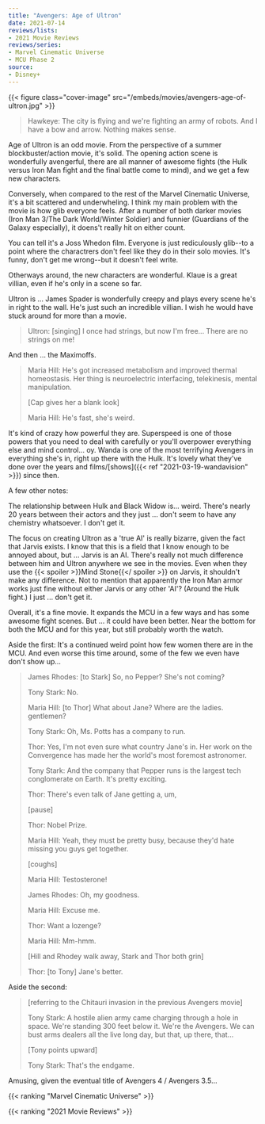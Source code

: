 ```yaml
---
title: "Avengers: Age of Ultron"
date: 2021-07-14
reviews/lists:
- 2021 Movie Reviews
reviews/series:
- Marvel Cinematic Universe
- MCU Phase 2
source:
- Disney+
---
```

{{< figure class="cover-image" src="/embeds/movies/avengers-age-of-ultron.jpg" >}}

> Hawkeye: The city is flying and we're fighting an army of robots. And I have a bow and arrow. Nothing makes sense. 

Age of Ultron is an odd movie. From the perspective of a summer blockbuster/action movie, it's solid. The opening action scene is wonderfully avengerful, there are all manner of awesome fights (the Hulk versus Iron Man fight and the final battle come to mind), and we get a few new characters. 

Conversely, when compared to the rest of the Marvel Cinematic Universe, it's a bit scattered and underwheling. I think my main problem with the movie is how glib everyone feels. After a number of both darker movies (Iron Man 3/The Dark World/Winter Soldier) and funnier (Guardians of the Galaxy especially), it doens't really hit on either count. 

You can tell it's a Joss Whedon film. Everyone is just rediculously glib--to a point where the charactrers don't feel like they do in their solo movies. It's funny, don't get me wrong--but it doesn't feel write. 

Otherways around, the new characters are wonderful. Klaue is a great villian, even if he's only in a scene so far. 

Ultron is ... James Spader is wonderfully creepy and plays every scene he's in right to the wall. He's just such an incredible villian. I wish he would have stuck around for more than a movie. 

> Ultron: [singing] I once had strings, but now I'm free... There are no strings on me! 

And then ... the Maximoffs. 

> Maria Hill: He's got increased metabolism and improved thermal homeostasis. Her thing is neuroelectric interfacing, telekinesis, mental manipulation.
> 
> [Cap gives her a blank look]
> 
> Maria Hill: He's fast, she's weird.

It's kind of crazy how powerful they are. Superspeed is one of those powers that you need to deal with carefully or you'll overpower everything else and mind control... oy. Wanda is one of the most terrifying Avengers in everything she's in, right up there with the Hulk. It's lovely what they've done over the years and films/[shows]({{< ref "2021-03-19-wandavision" >}}) since then. 

A few other notes: 

The relationship between Hulk and Black Widow is... weird. There's nearly 20 years between their actors and they just ... don't seem to have any chemistry whatsoever. I don't get it. 

The focus on creating Ultron as a 'true AI' is really bizarre, given the fact that Jarvis exists. I know that this is a field that I know enough to be annoyed about, but ... Jarvis is an AI. There's really not much difference between him and Ultron anywhere we see in the movies. Even when they use the {{< spoiler >}}Mind Stone{{</ spoiler >}} on Jarvis, it shouldn't make any difference. Not to mention that apparently the Iron Man armor works just fine without either Jarvis or any other 'AI'? (Around the Hulk fight.) I just ... don't get it. 

Overall, it's a fine movie. It expands the MCU in a few ways and has some awesome fight scenes. But ... it could have been better. Near the bottom for both the MCU and for this year, but still probably worth the watch. 

Aside the first: It's a continued weird point how few women there are in the MCU. And even worse this time around, some of the few we even have don't show up...

> James Rhodes: [to Stark] So, no Pepper? She's not coming?
> 
> Tony Stark: No.
> 
> Maria Hill: [to Thor] What about Jane? Where are the ladies. gentlemen?
> 
> Tony Stark: Oh, Ms. Potts has a company to run.
> 
> Thor: Yes, I'm not even sure what country Jane's in. Her work on the Convergence has made her the world's most foremost astronomer.
> 
> Tony Stark: And the company that Pepper runs is the largest tech conglomerate on Earth. It's pretty exciting.
> 
> Thor: There's even talk of Jane getting a, um,
> 
> [pause]
> 
> Thor: Nobel Prize.
> 
> Maria Hill: Yeah, they must be pretty busy, because they'd hate missing you guys get together.
> 
> [coughs]
> 
> Maria Hill: Testosterone!
> 
> James Rhodes: Oh, my goodness.
> 
> Maria Hill: Excuse me.
> 
> Thor: Want a lozenge?
> 
> Maria Hill: Mm-hmm.
> 
> [Hill and Rhodey walk away, Stark and Thor both grin]
> 
> Thor: [to Tony] Jane's better.

Aside the second: 

> [referring to the Chitauri invasion in the previous Avengers movie]
> 
> Tony Stark: A hostile alien army came charging through a hole in space. We're standing 300 feet below it. We're the Avengers. We can bust arms dealers all the live long day, but that, up there, that...
> 
> [Tony points upward]
> 
> Tony Stark: That's the endgame.

Amusing, given the eventual title of Avengers 4 / Avengers 3.5...

{{< ranking "Marvel Cinematic Universe" >}}

{{< ranking "2021 Movie Reviews" >}}